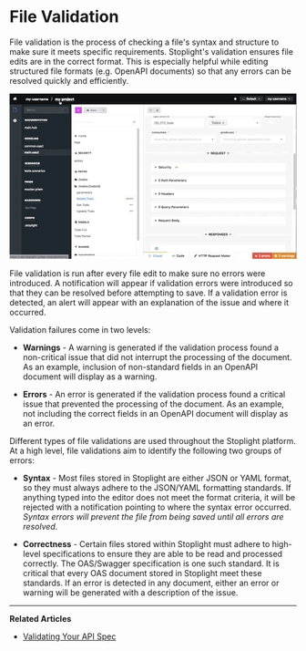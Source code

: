 # File Validation

File validation is the process of checking a file's syntax and structure to make sure it meets specific requirements. Stoplight's validation ensures file edits are in the correct format. This is especially helpful while editing structured file formats (e.g. OpenAPI documents) so that any errors can be resolved quickly and efficiently.

![](https://github.com/stoplightio/docs/raw/develop/assets/gifs/file-validation-oas-spec.gif)

File validation is run after every file edit to make sure no errors were introduced. A notification will appear if validation errors were introduced so that they can be resolved before attempting to save. If a validation error is detected, an alert will appear with an explanation of the issue and where it occurred.

Validation failures come in two levels:

* **Warnings** - A warning is generated if the validation process found a non-critical issue that did not interrupt the processing of the document. As an example, inclusion of non-standard fields in an OpenAPI document will display as a warning.

* **Errors** - An error is generated if the validation process found a critical issue that prevented the processing of the document. As an example, not including the correct fields in an OpenAPI document will display as an error.

Different types of file validations are used throughout the Stoplight platform. At a high level, file validations aim to identify the following two groups of errors:

* **Syntax** - Most files stored in Stoplight are either JSON or YAML format, so they must always adhere to the JSON/YAML formatting standards. If anything typed into the editor does not meet the format criteria, it will be rejected with a notification pointing to where the syntax error occurred. _Syntax errors will prevent the file from being saved until all errors are resolved._

* **Correctness** - Certain files stored within Stoplight must adhere to high-level specifications to ensure they are able to be read and processed correctly. The OAS/Swagger specification is one such standard. It is critical that every OAS document stored in Stoplight meet these standards. If an error is detected in any document, either an error or warning will be generated with a description of the issue.

---

**Related Articles**

* [Validating Your API Spec](/modeling/modeling-with-openapi/validating-your-api-sec)
